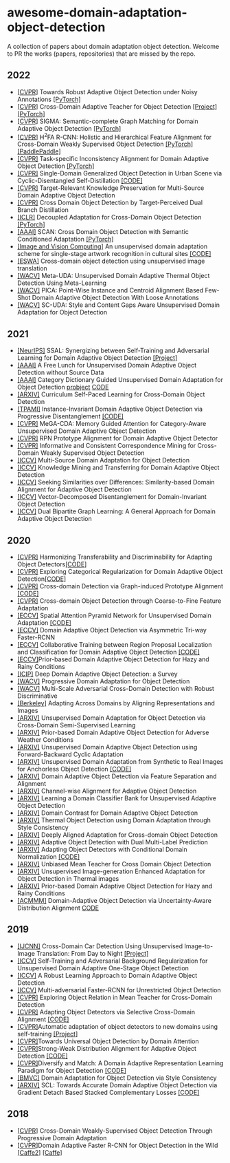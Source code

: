 # awesome-domain-adaptation-object-detection

A collection of papers about domain adaptation object detection. Welcome to PR the works (papers, repositories) that are missed by the repo.

## 2022

+ [[CVPR]](https://openaccess.thecvf.com/content/CVPR2022/papers/Liu_Towards_Robust_Adaptive_Object_Detection_Under_Noisy_Annotations_CVPR_2022_paper.pdf) Towards Robust Adaptive Object Detection under Noisy Annotations [[PyTorch]](https://github.com/CityU-AIM-Group/NLTE)
+ [[CVPR]](https://openaccess.thecvf.com/content/CVPR2022/papers/Li_Cross-Domain_Adaptive_Teacher_for_Object_Detection_CVPR_2022_paper.pdf) Cross-Domain Adaptive Teacher for Object Detection [[Project]](https://yujheli.github.io/projects/adaptiveteacher.html) [[PyTorch]](https://github.com/facebookresearch/adaptive_teacher)
+ [[CVPR]](https://openaccess.thecvf.com/content/CVPR2022/papers/Li_SIGMA_Semantic-Complete_Graph_Matching_for_Domain_Adaptive_Object_Detection_CVPR_2022_paper.pdf) SIGMA: Semantic-complete Graph Matching for Domain Adaptive Object Detection [[PyTorch]](https://github.com/CityU-AIM-Group/SIGMA)
+ [[CVPR]](https://openaccess.thecvf.com/content/CVPR2022/papers/Xu_H2FA_R-CNN_Holistic_and_Hierarchical_Feature_Alignment_for_Cross-Domain_Weakly_CVPR_2022_paper.pdf) H<sup>2</sup>FA R-CNN: Holistic and Hierarchical Feature Alignment for Cross-Domain Weakly Supervised Object Detection [[PyTorch]](https://github.com/XuYunqiu/H2FA_R-CNN) [[PaddlePaddle]](https://github.com/XuYunqiu/H2FA_R-CNN/tree/ppdet)
+ [[CVPR]](https://openaccess.thecvf.com/content/CVPR2022/papers/Zhao_Task-Specific_Inconsistency_Alignment_for_Domain_Adaptive_Object_Detection_CVPR_2022_paper.pdf) Task-specific Inconsistency Alignment for Domain Adaptive Object Detection [[PyTorch]](https://github.com/MCG-NJU/TIA)
+ [[CVPR]](https://openaccess.thecvf.com/content/CVPR2022/papers/Wu_Single-Domain_Generalized_Object_Detection_in_Urban_Scene_via_Cyclic-Disentangled_Self-Distillation_CVPR_2022_paper.pdf) Single-Domain Generalized Object Detection in Urban Scene via Cyclic-Disentangled Self-Distillation [[CODE]](https://github.com/AmingWu/Single-DGOD)
+ [[CVPR]](https://openaccess.thecvf.com/content/CVPR2022/papers/Wu_Target-Relevant_Knowledge_Preservation_for_Multi-Source_Domain_Adaptive_Object_Detection_CVPR_2022_paper.pdf) Target-Relevant Knowledge Preservation for Multi-Source Domain Adaptive Object Detection 
+ [[CVPR]](https://openaccess.thecvf.com/content/CVPR2022/papers/He_Cross_Domain_Object_Detection_by_Target-Perceived_Dual_Branch_Distillation_CVPR_2022_paper.pdf) Cross Domain Object Detection by Target-Perceived Dual Branch Distillation
+ [[ICLR]](https://openreview.net/pdf?id=VNqaB1g9393) Decoupled Adaptation for Cross-Domain Object Detection [[PyTorch]](https://github.com/thuml/Decoupled-Adaptation-for-Cross-Domain-Object-Detection)
+ [[AAAI]](https://www.aaai.org/AAAI22Papers/AAAI-902.LiW.pdf) SCAN: Cross Domain Object Detection with Semantic Conditioned Adaptation [[PyTorch]](https://github.com/CityU-AIM-Group/SCAN)
+ [[Image and Vision Computing]](https://www.sciencedirect.com/science/article/abs/pii/S0957417421016328) An unsupervised domain adaptation scheme for single-stage artwork recognition in cultural sites [[CODE]](https://github.com/fpv-iplab/DA-RetinaNet)
+ [[ESWA]](https://www.sciencedirect.com/science/article/abs/pii/S0957417421016328) Cross-domain object detection using unsupervised image translation
+ [[WACV]](https://openaccess.thecvf.com/content/WACV2022/papers/VS_Meta-UDA_Unsupervised_Domain_Adaptive_Thermal_Object_Detection_Using_Meta-Learning_WACV_2022_paper.pdf) Meta-UDA: Unsupervised Domain Adaptive Thermal Object Detection Using Meta-Learning
+ [[WACV]](https://openaccess.thecvf.com/content/WACV2022/papers/Zhong_PICA_Point-Wise_Instance_and_Centroid_Alignment_Based_Few-Shot_Domain_Adaptive_WACV_2022_paper.pdf) PICA: Point-Wise Instance and Centroid Alignment Based Few-Shot Domain Adaptive Object Detection With Loose Annotations
+ [[WACV]](https://openaccess.thecvf.com/content/WACV2022/papers/Yu_SC-UDA_Style_and_Content_Gaps_Aware_Unsupervised_Domain_Adaptation_for_WACV_2022_paper.pdf) SC-UDA: Style and Content Gaps Aware Unsupervised Domain Adaptation for Object Detection

## 2021

+ [[NeurIPS]](https://proceedings.neurips.cc/paper/2021/file/c0cccc24dd23ded67404f5e511c342b0-Paper.pdf) SSAL: Synergizing between Self-Training and Adversarial Learning for Domain Adaptive Object Detection [[Project]](http://im.itu.edu.pk/synergizing-domain-adaptation/)
+ [[AAAI]](https://ARXIV.org/pdf/2012.05400.pdf) A Free Lunch for Unsupervised Domain Adaptive Object Detection without Source Data
+ [[AAAI]](http://www4.comp.polyu.edu.hk/~cslzhang/paper/AAAI21-CDG.pdf) Category Dictionary Guided Unsupervised Domain Adaptation for Object Detection [probject](https://www.semanticscholar.org/paper/Category-Dictionary-Guided-Unsupervised-Domain-for-Li-Huang/5e412cedaa116ed4d1965dc4815ca56969be1be7) [CODE](https://github.com/strongwolf/CDG)
+ [[ARXIV]](https://ARXIV.org/abs/1911.06849v1) Curriculum Self-Paced Learning for Cross-Domain Object Detection
+ [[TPAMI]](https://ieeexplore.ieee.org/document/9362301) Instance-Invariant Domain Adaptive Object Detection via Progressive Disentanglement [[CODE]](https://github.com/AmingWu/IIOD)
+ [[CVPR]](https://openaccess.thecvf.com/content/CVPR2021/papers/VS_MeGA-CDA_Memory_Guided_Attention_for_Category-Aware_Unsupervised_Domain_Adaptive_Object_CVPR_2021_paper.pdf) MeGA-CDA: Memory Guided Attention for Category-Aware Unsupervised Domain Adaptive Object Detection
+ [[CVPR]](https://openaccess.thecvf.com/content/CVPR2021/html/Zhang_RPN_Prototype_Alignment_for_Domain_Adaptive_Object_Detector_CVPR_2021_paper.html) RPN Prototype Alignment for Domain Adaptive Object Detector
+ [[CVPR]](https://openaccess.thecvf.com/content/CVPR2021/papers/Hou_Informative_and_Consistent_Correspondence_Mining_for_Cross-Domain_Weakly_Supervised_Object_CVPR_2021_paper.pdf) Informative and Consistent Correspondence Mining for Cross-Domain Weakly Supervised Object Detection
+ [[ICCV]](https://openaccess.thecvf.com/content/ICCV2021/papers/Yao_Multi-Source_Domain_Adaptation_for_Object_Detection_ICCV_2021_paper.pdf) Multi-Source Domain Adaptation for Object Detection
+ [[ICCV]](https://openaccess.thecvf.com/content/ICCV2021/papers/Tian_Knowledge_Mining_and_Transferring_for_Domain_Adaptive_Object_Detection_ICCV_2021_paper.pdf) Knowledge Mining and Transferring for Domain Adaptive Object Detection
+ [[ICCV]](https://openaccess.thecvf.com/content/ICCV2021/papers/Rezaeianaran_Seeking_Similarities_Over_Differences_Similarity-Based_Domain_Alignment_for_Adaptive_Object_ICCV_2021_paper.pdf) Seeking Similarities over Differences: Similarity-based Domain Alignment for Adaptive Object Detection
+ [[ICCV]](https://openaccess.thecvf.com/content/ICCV2021/papers/Wu_Vector-Decomposed_Disentanglement_for_Domain-Invariant_Object_Detection_ICCV_2021_paper.pdf) Vector-Decomposed Disentanglement for Domain-Invariant Object Detection
+ [[ICCV]](https://openaccess.thecvf.com/content/ICCV2021/papers/Chen_Dual_Bipartite_Graph_Learning_A_General_Approach_for_Domain_Adaptive_ICCV_2021_paper.pdf) Dual Bipartite Graph Learning: A General Approach for Domain Adaptive Object Detection

## 2020

+ [[CVPR]](https://openaccess.thecvf.com/content_CVPR_2020/papers/Chen_Harmonizing_Transferability_and_Discriminability_for_Adapting_Object_Detectors_CVPR_2020_paper.pdf) Harmonizing Transferability and Discriminability for Adapting Object Detectors[[CODE]](https://github.com/chaoqichen/HTCN)
+ [[CVPR]](https://openaccess.thecvf.com/content_CVPR_2020/papers/Xu_Exploring_Categorical_Regularization_for_Domain_Adaptive_Object_Detection_CVPR_2020_paper.pdf) Exploring Categorical Regularization for Domain Adaptive Object Detection[[CODE]](https://github.com/Megvii-Nanjing/CR-DA-DET)
+ [[CVPR]](https://openaccess.thecvf.com/content_CVPR_2020/papers/Xu_Cross-Domain_Detection_via_Graph-Induced_Prototype_Alignment_CVPR_2020_paper.pdf) Cross-domain Detection via Graph-induced Prototype Alignment [[CODE]](https://github.com/ChrisAllenMing/GPA-detection)
+ [[CVPR]](https://openaccess.thecvf.com/content_CVPR_2020/papers/Zheng_Cross-domain_Object_Detection_through_Coarse-to-Fine_Feature_Adaptation_CVPR_2020_paper.pdf) Cross-domain Object Detection through Coarse-to-Fine Feature Adaptation
+ [[ECCV]](https://www.ecva.net/papers/eccv_2020/papers_ECCV/papers/123580477.pdf) Spatial Attention Pyramid Network for Unsupervised Domain Adaptation [[CODE]](https://isrc.iscas.ac.cn/gitlab/research/domain-adaption)
+ [[ECCV]](https://www.ecva.net/papers/eccv_2020/papers_ECCV/papers/123690307.pdf) Domain Adaptive Object Detection via Asymmetric Tri-way Faster-RCNN 
+ [[ECCV]](https://www.ecva.net/papers/eccv_2020/papers_ECCV/papers/123630086.pdf) Collaborative Training between Region Proposal Localization and Classification for Domain Adaptive Object Detection [[CODE]](https://github.com/GanlongZhao/CST_DA_detection)
+ [[ECCV]](https://www.ecva.net/papers/eccv_2020/papers_ECCV/papers/123590749.pdf)Prior-based Domain Adaptive Object Detection for Hazy and Rainy Conditions
+ [[ICIP]](https://ARXIV.org/abs/2002.06797v1) Deep Domain Adaptive Object Detection: a Survey 
+ [[WACV]](https://ARXIV.org/abs/1910.11319) Progressive Domain Adaptation for Object Detection 
+ [[WACV]](https://openaccess.thecvf.com/content_WACV_2020/papers/Pan_Multi-Scale_Adversarial_Cross-Domain_Detection_with_Robust_Discriminative_Learning_WACV_2020_paper.pdf) Multi-Scale Adversarial Cross-Domain Detection with Robust Discriminative
+ [[Berkeley]](https://www2.eecs.berkeley.edu/Pubs/TechRpts/2020/EECS-2020-69.html) Adapting Across Domains by Aligning Representations and Images
+ [[ARXIV]](https://ARXIV.org/abs/1911.07158v1) Unsupervised Domain Adaptation for Object Detection via Cross-Domain Semi-Supervised Learning
+ [[ARXIV]](https://ARXIV.org/abs/1912.00070v1) Prior-based Domain Adaptive Object Detection for Adverse Weather Conditions
+ [[ARXIV]](https://ARXIV.org/abs/2002.00575v1) Unsupervised Domain Adaptive Object Detection using Forward-Backward Cyclic Adaptation
+ [[ARXIV]](https://ARXIV.org/pdf/2012.08689.pdf) Unsupervised Domain Adaptation from Synthetic to Real Images for Anchorless Object Detection [[CODE]](https://github.com/scheckmedia/centernet-uda)
+ [[ARXIV]](https://ARXIV.org/pdf/2012.08689.pdf) Domain Adaptive Object Detection via Feature Separation and Alignment
+ [[ARXIV]](https://ARXIV.org/pdf/2009.02862.pdf) Channel-wise Alignment for Adaptive Object Detection
+ [[ARXIV]](https://ARXIV.org/pdf/2007.02595.pdf) Learning a Domain Classifier Bank for Unsupervised Adaptive Object Detection
+ [[ARXIV]](https://ARXIV.org/pdf/2006.14863.pdf) Domain Contrast for Domain Adaptive Object Detection
+ [[ARXIV]](https://ARXIV.org/pdf/2006.00821.pdf) Thermal Object Detection using Domain Adaptation through Style Consistency
+ [[ARXIV]](https://ARXIV.org/pdf/2004.02093.pdf) Deeply Aligned Adaptation for Cross-domain Object Detection
+ [[ARXIV]](https://ARXIV.org/pdf/2003.12943.pdf) Adaptive Object Detection with Dual Multi-Label Prediction
+ [[ARXIV]](https://ARXIV.org/pdf/2003.07071.pdf) Adapting Object Detectors with Conditional Domain Normalization [[CODE]](https://github.com/psu1/CDN)
+ [[ARXIV]](https://ARXIV.org/pdf/2003.00707.pdf) Unbiased Mean Teacher for Cross Domain Object Detection
+ [[ARXIV]](https://ARXIV.org/ftp/ARXIV/papers/2002/2002.06770.pdf) Unsupervised Image-generation Enhanced Adaptation for Object Detection in Thermal images
+ [[ARXIV]](https://ARXIV.org/pdf/1912.00070.pdf) Prior-based Domain Adaptive Object Detection for Hazy and Rainy Conditions
+ [[ACMMM]](https://dl.acm.org/doi/10.1145/3394171.3413553) Domain-Adaptive Object Detection via Uncertainty-Aware Distribution Alignment [CODE](https://github.com/basiclab/DA-OD-MEAA-PyTorch/)

## 2019

- [[IJCNN]](https://ieeexplore.ieee.org/document/8852008) Cross-Domain Car Detection Using Unsupervised Image-to-Image Translation: From Day to Night [[Project]](https://github.com/viniciusarruda/cross-domain-car-detection)
- [[ICCV]](https://ARXIV.org/abs/1909.00597v1) Self-Training and Adversarial Background Regularization for Unsupervised Domain Adaptive One-Stage Object Detection 
- [[ICCV]](http://openaccess.thecvf.com/content_ICCV_2019/papers/Khodabandeh_A_Robust_Learning_Approach_to_Domain_Adaptive_Object_Detection_ICCV_2019_paper.pdf) A Robust Learning Approach to Domain Adaptive Object Detection
- [[ICCV]](https://ARXIV.org/abs/1907.10343) Multi-adversarial Faster-RCNN for Unrestricted Object Detection 
- [[CVPR]](http://openaccess.thecvf.com/content_CVPR_2019/papers/Cai_Exploring_Object_Relation_in_Mean_Teacher_for_Cross-Domain_Detection_CVPR_2019_paper.pdf) Exploring Object Relation in Mean Teacher for Cross-Domain Detection 
- [[CVPR]](http://openaccess.thecvf.com/content_CVPR_2019/papers/Zhu_Adapting_Object_Detectors_via_Selective_Cross-Domain_Alignment_CVPR_2019_paper.pdf) Adapting Object Detectors via Selective Cross-Domain Alignment [[CODE]](https://github.com/xinge008/SCDA)
- [[CVPR]](http://openaccess.thecvf.com/content_CVPR_2019/papers/RoyChowdhury_Automatic_Adaptation_of_Object_Detectors_to_New_Domains_Using_Self-Training_CVPR_2019_paper.pdf)Automatic adaptation of object detectors to new domains using self-training [[Project]](http://vis-www.cs.umass.edu/unsupVideo/)
- [[CVPR]](http://openaccess.thecvf.com/content_CVPR_2019/papers/Wang_Towards_Universal_Object_Detection_by_Domain_Attention_CVPR_2019_paper.pdf)Towards Universal Object Detection by Domain Attention
- [[CVPR]](http://openaccess.thecvf.com/content_CVPR_2019/papers/Saito_Strong-Weak_Distribution_Alignment_for_Adaptive_Object_Detection_CVPR_2019_paper.pdf)Strong-Weak Distribution Alignment for Adaptive Object Detection  [[CODE]](https://github.com/VisionLearningGroup/DA_Detection)
- [[CVPR]](http://openaccess.thecvf.com/content_CVPR_2019/papers/Kim_Diversify_and_Match_A_Domain_Adaptive_Representation_Learning_Paradigm_for_CVPR_2019_paper.pdf)Diversify and Match: A Domain Adaptive Representation Learning Paradigm for Object Detection  [[CODE]](https://github.com/TKKim93/DivMatch)
- [[BMVC]](https://ARXIV.org/abs/1911.10033) Domain Adaptation for Object Detection via Style Consistency
- [[ARXIV]](https://ARXIV.org/abs/1911.02559v1) SCL: Towards Accurate Domain Adaptive Object Detection via Gradient Detach Based Stacked Complementary Losses [[CODE]](https://github.com/harsh-99/SCL)

## 2018

- [[CVPR]](https://ARXIV.org/abs/1803.11365) Cross-Domain Weakly-Supervised Object Detection Through Progressive Domain Adaptation
- [[CVPR]](http://openaccess.thecvf.com/content_cvpr_2018/papers/Chen_Domain_Adaptive_Faster_CVPR_2018_paper.pdf)Domain Adaptive Faster R-CNN for Object Detection in the Wild [[Caffe2]](https://github.com/krumo/Detectron-DA-Faster-RCNN) [[Caffe]](https://github.com/yuhuayc/da-faster-rcnn)
